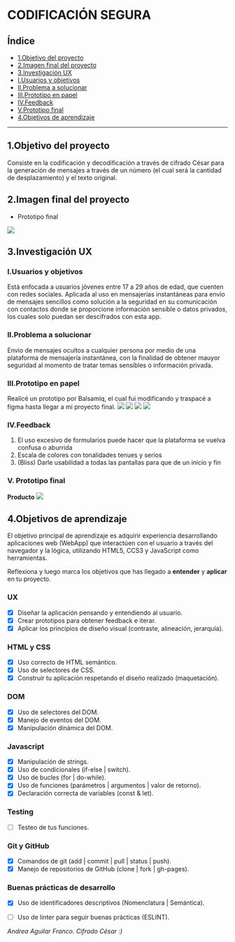 # CODIFICACIÓN SEGURA
## Índice
* [1.Objetivo del proyecto](#1-Objetivo-del-proyecto)
* [2.Imagen final del proyecto](#2-Imagen-final-del-proyecto)
* [3.Investigación UX](#3-Investigacion-UX)
* [I.Usuarios y objetivos](#I-Usuarios-y-objetivos)
* [II.Problema a solucionar](#II-Problema-a-solucionar)
* [III.Prototipo en papel](#III-Prototipo-en-papel)
* [IV.Feedback](#IV-Feedback)
* [V.Prototipo final](#V-Prototipo-final)
* [4.Objetivos de aprendizaje](#4-Objetivos-de-aprendizaje)

***
## 1.Objetivo del proyecto
Consiste en la codificación y decodificación a través de cifrado César para la generación de mensajes a través de un número (el cual será la cantidad de desplazamiento) y el texto original.

## 2.Imagen final del proyecto
* Prototipo final
<img src= https://github.com/AndyyAg/CDMX009-cipher/blob/master/images/Muckup%20final.png>

## 3.Investigación UX

### I.Usuarios y objetivos
Está enfocada a usuarios jóvenes entre 17 a 29 años de edad, que cuenten con redes sociales. 
Aplicada al uso en mensajerías instantáneas para envio de mensajes sencillos como solución a la seguridad en su comunicación con contactos donde se proporcione información sensible o datos privados, los cuales solo puedan ser descifrados con esta app.

### II.Problema a solucionar
Envio de mensajes ocultos a cualquier persona por medio de una plataforma de mensajería instantánea, con la finalidad de obtener mauyor seguridad al momento de tratar temas sensibles o información privada.

### III.Prototipo en papel
Realicé un prototipo por Balsamiq, el cual fui modificando y traspacé a figma hasta llegar a mi proyecto final.
<img src= https://github.com/AndyyAg/CDMX009-cipher/blob/master/images/HOME.png>
<img src= https://github.com/AndyyAg/CDMX009-cipher/blob/master/images/MESSAGE.png>
<img src= https://github.com/AndyyAg/CDMX009-cipher/blob/master/images/RESULT.png>
<img src= https://github.com/AndyyAg/CDMX009-cipher/blob/master/images/END.png>

### IV.Feedback
1. El uso excesivo de formularios puede hacer que la plataforma se vuelva confusa o aburrida
2. Escala de colores con tonalidades tenues y serios
3. (Bliss) Darle usabilidad a todas las pantallas para que de un inicio y fin

### V. Prototipo final

**Producto**
<img src= https://github.com/AndyyAg/CDMX009-cipher/blob/master/images/Producto%20final.png>

## 4.Objetivos de aprendizaje
El objetivo principal de aprendizaje es adquirir experiencia desarrollando
aplicaciones web (WebApp) que interactúen con el usuario a través del navegador
y la lógica, utilizando HTML5, CCS3 y JavaScript como herramientas.

Reflexiona y luego marca los objetivos que has llegado a **entender** y **aplicar** en tu proyecto.

### UX

- [X] Diseñar la aplicación pensando y entendiendo al usuario.
- [X] Crear prototipos para obtener feedback e iterar.
- [X] Aplicar los principios de diseño visual (contraste, alineación, jerarquía).

### HTML y CSS

- [X] Uso correcto de HTML semántico.
- [X] Uso de selectores de CSS.
- [X] Construir tu aplicación respetando el diseño realizado (maquetación).

### DOM

- [X] Uso de selectores del DOM.
- [X] Manejo de eventos del DOM.
- [X] Manipulación dinámica del DOM.

### Javascript

- [X] Manipulación de strings.
- [X] Uso de condicionales (if-else | switch).
- [X] Uso de bucles (for | do-while).    
- [X] Uso de funciones (parámetros | argumentos | valor de retorno).
- [X] Declaración correcta de variables (const & let).

### Testing
- [ ] Testeo de tus funciones.

### Git y GitHub
- [X] Comandos de git (add | commit | pull | status | push).
- [X] Manejo de repositorios de GitHub (clone | fork | gh-pages).

### Buenas prácticas de desarrollo
- [X] Uso de identificadores descriptivos (Nomenclatura | Semántica).
- [ ] Uso de linter para seguir buenas prácticas (ESLINT).


_Andrea Aguilar Franco. Cifrado César :)_
